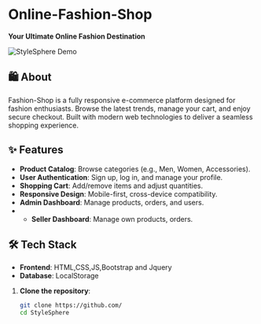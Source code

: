# Online-Fashion-Shop
**Your Ultimate Online Fashion Destination**  

![StyleSphere Demo](demo-banner.png) *<!-- Add a screenshot or banner image here -->*  

## 🛍️ About  
Fashion-Shop is a fully responsive e-commerce platform designed for fashion enthusiasts. Browse the latest trends, manage your cart, and enjoy secure checkout. Built with modern web technologies to deliver a seamless shopping experience.  

## ✨ Features  
- **Product Catalog**: Browse categories (e.g., Men, Women, Accessories).  
- **User Authentication**: Sign up, log in, and manage your profile.  
- **Shopping Cart**: Add/remove items and adjust quantities.  
- **Responsive Design**: Mobile-first, cross-device compatibility.   
- **Admin Dashboard**: Manage products, orders, and users.
- - **Seller Dashboard**: Manage  own products, orders.

## 🛠️ Tech Stack  
- **Frontend**: HTML,CSS,JS,Bootstrap and Jquery
- **Database**: LocalStorage

1. **Clone the repository**:  
   ```bash  
   git clone https://github.com/  
   cd StyleSphere  
